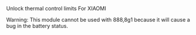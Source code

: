 Unlock thermal control limits For XIAOMI

Warning: This module cannot be used with 888,8g1 because it will cause a bug in the battery status.
